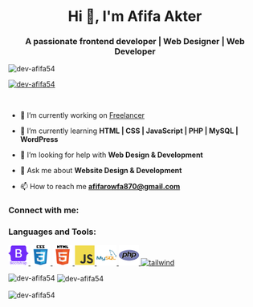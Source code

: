 <h1 align="center">Hi 👋, I'm Afifa Akter</h1>
<h3 align="center">A passionate frontend developer | Web Designer | Web Developer</h3>

<p align="left"> <img src="https://komarev.com/ghpvc/?username=dev-afifa54&label=Profile%20views&color=0e75b6&style=flat" alt="dev-afifa54" /> </p>

<p align="left"> <a href="https://github.com/ryo-ma/github-profile-trophy"><img src="https://github-profile-trophy.vercel.app/?username=dev-afifa54" alt="dev-afifa54" /></a> </p>

<p align="left"> <a href="https://twitter.com/" target="blank"><img src="https://img.shields.io/twitter/follow/?logo=twitter&style=for-the-badge" alt="" /></a> </p>

- 🔭 I’m currently working on [Freelancer](https://www.freelancer.com/u/devafifa54)

- 🌱 I’m currently learning **HTML | CSS | JavaScript | PHP | MySQL | WordPress**

- 🤝 I’m looking for help with **Web Design & Development**

- 💬 Ask me about **Website Design & Development**

- 📫 How to reach me **afifarowfa870@gmail.com**

<h3 align="left">Connect with me:</h3>
<p align="left">
</p>

<h3 align="left">Languages and Tools:</h3>
<p align="left"> <a href="https://getbootstrap.com" target="_blank" rel="noreferrer"> <img src="https://raw.githubusercontent.com/devicons/devicon/master/icons/bootstrap/bootstrap-plain-wordmark.svg" alt="bootstrap" width="40" height="40"/> </a> <a href="https://www.w3schools.com/css/" target="_blank" rel="noreferrer"> <img src="https://raw.githubusercontent.com/devicons/devicon/master/icons/css3/css3-original-wordmark.svg" alt="css3" width="40" height="40"/> </a> <a href="https://www.w3.org/html/" target="_blank" rel="noreferrer"> <img src="https://raw.githubusercontent.com/devicons/devicon/master/icons/html5/html5-original-wordmark.svg" alt="html5" width="40" height="40"/> </a> <a href="https://developer.mozilla.org/en-US/docs/Web/JavaScript" target="_blank" rel="noreferrer"> <img src="https://raw.githubusercontent.com/devicons/devicon/master/icons/javascript/javascript-original.svg" alt="javascript" width="40" height="40"/> </a> <a href="https://www.mysql.com/" target="_blank" rel="noreferrer"> <img src="https://raw.githubusercontent.com/devicons/devicon/master/icons/mysql/mysql-original-wordmark.svg" alt="mysql" width="40" height="40"/> </a> <a href="https://www.php.net" target="_blank" rel="noreferrer"> <img src="https://raw.githubusercontent.com/devicons/devicon/master/icons/php/php-original.svg" alt="php" width="40" height="40"/> </a> <a href="https://tailwindcss.com/" target="_blank" rel="noreferrer"> <img src="https://www.vectorlogo.zone/logos/tailwindcss/tailwindcss-icon.svg" alt="tailwind" width="40" height="40"/> </a> </p>

<p><img align="left" src="https://github-readme-stats.vercel.app/api/top-langs?username=dev-afifa54&show_icons=true&locale=en&layout=compact" alt="dev-afifa54" /></p>

<p>&nbsp;<img align="center" src="https://github-readme-stats.vercel.app/api?username=dev-afifa54&show_icons=true&locale=en" alt="dev-afifa54" /></p>

<p><img align="center" src="https://github-readme-streak-stats.herokuapp.com/?user=dev-afifa54&" alt="dev-afifa54" /></p>
